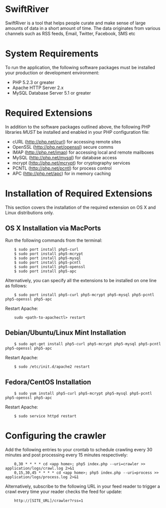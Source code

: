 SwiftRiver
==========
SwiftRiver is a tool that helps people curate and make sense of large amounts of
data in a short amount of time. The data originates from various channels such as
RSS feeds, Email, Twitter, Facebook, SMS etc

System Requirements
====================
To run the application, the following software packages must be installed your production 
or development environment:

 * PHP 5.2.3 or greater
 * Apache HTTP Server 2.x
 * MySQL Database Server 5.1 or greater

Required Extensions
===================
In addition to the software packages outlined above, the following PHP libraries *MUST* be installed and
enabled in your PHP configuration file:
 
  * cURL (http://php.net/curl) for accessing remote sites
  * OpenSSL (http://php.net/openssl) secure comms
  * IMAP (http://php.net/imap) for accessing local and remote mailboxes
  * MySQL (http://php.net/mysql) for database access
  * mcrypt (http://php.net/mcrypt) for cryptography services
  * PCNTL (http://php.net/pcntl) for process control
  * APC (http://php.net/apc) for in memory caching


Installation of Required Extensions
===================================
This section covers the installation of the required extension on OS X and Linux distributions only.

OS X Installation via MacPorts
------------------------------
Run the following commands from the terminal:

        $ sudo port install php5-curl
        $ sudo port install php5-mcrypt
        $ sudo port install php5-mysql
        $ sudo port install php5-pcntl
        $ sudo port install php5-openssl
        $ sudo port install php5-apc
    
Alternatively, you can specify all the extensions to be installed on one line as follows:
    
        $ sudo port install php5-curl php5-mcrypt php5-mysql php5-pcntl php5-openssl php5-apc
        
Restart Apache:
    
        sudo <path-to-apachectl> restart

Debian/Ubuntu/Linux Mint Installation
-------------------------------------

        $ sudo apt-get install php5-curl php5-mcrypt php5-mysql php5-pcntl php5-openssl php5-apc

Restart Apache:

        $ sudo /etc/init.d/apache2 restart

Fedora/CentOS Installation
--------------------------

        $ sudo yum install php5-curl php5-mcrypt php5-mysql php5-pcntl php5-openssl php5-apc

Restart Apache:

        $ sudo service httpd restart
        
        
Configuring the crawler
=======================

Add the following entries to your crontab to schedule crawling every 30 
minutes and post processing every 15 minutes respectively:

        0,30 * * * * cd <app home>; php5 index.php --uri=crawler >> application/logs/crawl.log 2>&1
        0,15,30,45 * * * * cd <app home>; php5 index.php --uri=process >> application/logs/process.log 2>&1
         
Alternatively, subscribe to the following URL in your feed reader to trigger
a crawl every time your reader checks the feed for update:

        http://[SITE_URL]/crawler?rss=1

        